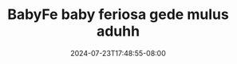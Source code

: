 --- 
title: "BabyFe baby feriosa gede mulus aduhh"
description: "streaming bokep BabyFe baby feriosa gede mulus aduhh twitter video full  "
date: 2024-07-23T17:48:55-08:00
file_code: "0zefozd1z1ro"
draft: false
cover: "witma2aas7ksb0xq.jpg"
tags: ["BabyFe", "baby", "feriosa", "gede", "mulus", "aduhh", "bokep-indo", "bokep-viral", "bokep-ig"]
length: 1424
fld_id: "1398452"
foldername: "ABG mulus full"
categories: ["ABG mulus full"]
views: 45
---